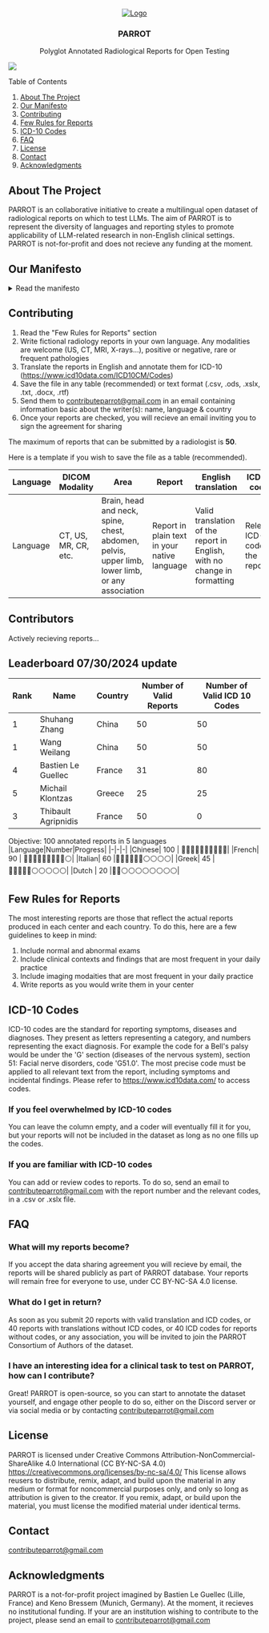
<br />
<div align="center">
  <a href="https://github.com/PARROT-reports/PARROT-v0">
    <img src="images/parrot.svg" alt="Logo">
  </a>

<h3 align="center">PARROT</h3>

  <p align="center">
    Polyglot Annotated Radiological Reports for Open Testing
  </p>
</div>

[![](https://dcbadge.limes.pink/api/server/https://discord.gg/zqduyZ3G)](https://discord.gg/zqduyZ3G)

<!-- TABLE OF CONTENTS -->
  <summary>Table of Contents</summary>
  <ol>
    <li><a href="#about-the-project">About The Project</a></li>
    <li><a href="#our-manifesto">Our Manifesto</a></li>
    <li><a href="#contributing">Contributing</a></li>
    <li><a href="#few-rules-for-reports">Few Rules for Reports</a></li>
    <li><a href="#icd-10-codes">ICD-10 Codes</a></li>
    <li><a href="#faq">FAQ</a></li>
    <li><a href="#license">License</a></li>
    <li><a href="#contact">Contact</a></li>
    <li><a href="#acknowledgments">Acknowledgments</a></li>
  </ol>



<!-- ABOUT THE PROJECT -->
## About The Project

PARROT is an collaborative initiative to create a multilingual open dataset of radiological reports on which to test LLMs. 
The aim of PARROT is to represent the diversity of languages and reporting styles to promote applicability of LLM-related research in non-English clinical settings. 
PARROT is not-for-profit and does not recieve any funding at the moment.

<!-- MANIFESTO -->
## Our Manifesto
<details>
<summary>Read the manifesto</summary>  

  ### Context  
Large language models (LLMs) have shown promising capabilities for structuring, simplifying and correcting radiological reports (1–3). However, the lack of open datasets in languages other than English restricts research to using data that cannot be shared to comply with privacy policies (4). This shortcoming makes the external validation of those emerging technologies challenging, hindering their diffusion and application in non-English speaking countries (5). A multilingual, open archive of radiological reports annotated by experts could circumvent this issue, by allowing researchers to test models on clinically pertinent tasks in various languages. Here, we present the Polyglot Annotated Radiological Reports for Open Testing (PARROT) project, intended to enhance the representation of the diversity of radiological reports across centers and languages, offering researchers a different perspective for testing LLMs on medical data.

PARROT is intended as a collaborative dataset:  
Facilitating the access to realistic medical texts for the community  
Addressing the representation of non-English medical data for testing LLMs  
Assessing the ability of LLMs to generalize across diverse languages in clinical tasks
    
### 1. Why an open multilingual dataset?

Limitations of the MIMIC dataset: The exclusively English datasets on which LLMs are currently tested in radiology, such as the mono-centric MIMIC, do not capture the diversity of radiological reports across centers and languages, and thus may hinder the applicability of those results in non-English speaking countries (6). Models are already trained on the MIMIC database, raising the issue of training and testing the LLMs ability on the same dataset (7). 
Lack of multilingual alternatives: Because of the private nature of radiological reports, there exists currently no available dataset of radiological reports beyond English. An alternative could be to translate the reports from the MIMIC database in other language, but they would fail to convey the true diversity of pathologies, examinations and reporting styles across countries.
Rising need for diversity in benchmarks: The development of open-source lightweight models alleviates the financial barrier to accessing this technology, but makes the importance of diverse corpora on which to test them even more dire (8).
Need for benchmarking LLMs on clinically pertinent tasks: Datasets are often crawled from websites and left un-annotated, hindering the complexity and diversity of tasks on which to test models. As a consequence, LLMs are currently benchmarked on tasks that do not represent their actual usefulness in clinical settings (7).

### 2. What is PARROT?

PARROT is an annotated open dataset of fictional reports written by radiologists in their native language. To circumvent privacy issues, the reports are completely fictional and as such can be shared without limitation. Because they are written by experts in their native language, they are expected to capture authentically the diversity of reporting styles and cultural specificity. The reports are annotated for five different tasks (translation, structuration, measurement extraction, correction of errors, ICD-10 code assignment), and centralized in an open archive. PARROT is intended as a test dataset for LLMs, and should not be used for training.

### 3. How to participate?

Radiologists from diverse languages, backgrounds and seniority can create fictional reports for exam modalities of their choice. The reports should be written as .txt, .rtf or .docx files. The authors must to translate the reports to English and complete the .csv with annotations. No background in informatics, AI or LLM is needed. Students are encouraged to participate if they had some experience with radiology, e.g. through an internship. 

### 4. Potential challenges

Engagement: reaching out to a variety of radiologists will be a critical challenge for PARROT in order to achieve a critical mass of reports in various languages. As such, participants are welcomed to invite colleagues to join the initiative.
Scalability and maintenance: if PARROT is a success, the amount of time required to curate the database will become critical. As such, for step 2 of the project, financial support from institutions could become important, and tasks such as verifying reports, annotating them, and creating new tasks, could be crowd-sourced. At this stage of the project, we will actively seek for funding opportunities by national or international institutions (e.g., European Union, national research foundations) or industry partners. 
Broadening the scope: multilingual medical databases are rare and radiology reports do not encompass the entirety of contexts in which a LLM can be assessed in medicine. As such, physicians from other specialties will be welcomed to join the initiative in step 2 of the project.


1. 	Adams LC, Truhn D, Busch F, et al. Leveraging GPT-4 for Post Hoc Transformation of Free-Text Radiology Reports into Structured Reporting: A Multilingual Feasibility Study. Radiology. 2023;230725. doi: 10.1148/radiol.230725.
2. 	Amin KS, Davis MA, Doshi R, Haims AH, Khosla P, Forman HP. Accuracy of ChatGPT, Google Bard, and Microsoft Bing for Simplifying                     Radiology Reports. Radiology. Radiological Society of North America; 2023;309(2):e232561. doi: 10.1148/radiol.232561.
3. 	Gertz RJ, Dratsch T, Bunck AC, et al. Potential of GPT-4 for Detecting Errors in Radiology Reports:                     Implications for Reporting Accuracy. Radiology. Radiological Society of North America; 2024;311(1):e232714. doi: 10.1148/radiol.232714.
4. 	Bressem KK, Papaioannou J-M, Grundmann P, et al. medBERT.de: A comprehensive German BERT model for the medical domain. Expert Systems with Applications. 2024;237:121598. doi: 10.1016/j.eswa.2023.121598.
5. 	Chang Y, Wang X, Wang J, et al. A Survey on Evaluation of Large Language Models. arXiv; 2023. http://arxiv.org/abs/2307.03109. Accessed May 4, 2024.
6. 	Yang Z, Mitra A, Kwon S, Yu H. ClinicalMamba: A Generative Clinical Language Model on Longitudinal Clinical Notes. arXiv; 2024. doi: 10.48550/arXiv.2403.05795.
7. 	Wornow M, Xu Y, Thapa R, et al. The shaky foundations of large language models and foundation models for electronic health records. npj Digit Med. Nature Publishing Group; 2023;6(1):1–10. doi: 10.1038/s41746-023-00879-8.
8. 	Making LLMs even more accessible with bitsandbytes, 4-bit quantization and QLoRA. . https://huggingface.co/blog/4bit-transformers-bitsandbytes. Accessed May 4, 2024.
</details>

<!-- CONTRIBUTING -->
## Contributing

1) Read the "Few Rules for Reports" section
2) Write fictional radiology reports in your own language. Any modalities are welcome (US, CT, MRI, X-rays...), positive or negative, rare or frequent pathologies 
3) Translate the reports in English and annotate them for ICD-10 (https://www.icd10data.com/ICD10CM/Codes)
4) Save the file in any table (recommended) or text format (.csv, .ods, .xslx, .txt, .docx, .rtf)
5) Send them to contributeparrot@gmail.com in an email containing information basic about the writer(s): name, language & country
6) Once your reports are checked, you will recieve an email inviting you to sign the agreement for sharing

The maximum of reports that can be submitted by a radiologist is **50**.   

Here is a template if you wish to save the file as a table (recommended).

| Language                            | DICOM Modality     | Area | Report                              | English translation   | ICD-10 codes   |
|-----------|-----------------------|-------------------------|---------------------------------------|----------|----------|
| Language | CT, US, MR, CR, etc.  | Brain, head and neck, spine, chest, abdomen, pelvis, upper limb, lower limb, or any association | Report in plain text in your native language         | Valid translation of the report in English, with no change in formatting | Relevant ICD-10 codes in the report|

<!-- CONTRIBUTORS -->
## Contributors

Actively recieving reports...

## Leaderboard 07/30/2024 update

| Rank | Name          | Country       | Number of Valid Reports |Number of Valid ICD 10 Codes |
|------|---------------|---------------|-------------------------|-|
| 1    | Shuhang Zhang | China            | 50                    | 50|
| 1    | Wang Weilang | China            | 50                    | 50|
| 4    | Bastien Le Guellec     | France            | 31                      |80|
| 5    | Michail Klontzas    | Greece        | 25                      |25|
| 3    | Thibault Agripnidis | France            | 50                    | 0|


Objective: 100 annotated reports in 5 languages
|Language|Number|Progress|
|-|-|-|
|Chinese| 100 | 🔵🔵🔵🔵🔵🔵🔵🔵🔵🔵|
|French| 90 | 🔵🔵🔵🔵🔵🔵🔵🔵🔵⚪️|
|Italian| 60 |🔵🔵🔵🔵🔵🔵⚪️⚪️⚪️⚪️|
|Greek| 45 |🔵🔵🔵🔵🔵⚪️⚪️⚪️⚪️⚪️|
|Dutch | 20 |🔵🔵⚪️⚪️⚪️⚪️⚪️⚪️⚪️⚪️|

<!-- FEW RULES FOR REPORTS -->
## Few Rules for Reports

The most interesting reports are those that reflect the actual reports produced in each center and each country. To do this, here are a few guidelines to keep in mind:
1) Include normal and abnormal exams
2) Include clinical contexts and findings that are most frequent in your daily practice
3) Include imaging modaities that are most frequent in your daily practice
4) Write reports as you would write them in your center

<!-- ICD-10 CODES -->
## ICD-10 Codes

ICD-10 codes are the standard for reporting symptoms, diseases and diagnoses. They present as letters representing a category, and numbers representing the exact diagnosis. For example the code for a Bell's palsy would be under the 'G' section (diseases of the nervous system), section 51: Facial nerve disorders, code 'G51.0'. The most precise code must be applied to all relevant text from the report, including symptoms and incidental findings. Please refer to https://www.icd10data.com/ to access codes.

### If you feel overwhelmed by ICD-10 codes
You can leave the column empty, and a coder will eventually fill it for you, but your reports will not be included in the dataset as long as no one fills up the codes.

### If you are familiar with ICD-10 codes
You can add or review codes to reports. To do so, send an email to contributeparrot@gmail.com with the report number and the relevant codes, in a .csv or .xslx file.

<!-- FAQ -->
## FAQ

### What will my reports become?

If you accept the data sharing agreement you will recieve by email, the reports will be shared publicly as part of PARROT database. Your reports will remain free for everyone to use, under CC BY-NC-SA 4.0 license.

### What do I get in return?

As soon as you submit 20 reports with valid translation and ICD codes, or 40 reports with translations without ICD codes, or 40 ICD codes for reports without codes, or any association, you will be invited to join the PARROT Consortium of Authors of the dataset.

### I have an interesting idea for a clinical task to test on PARROT, how can I contribute?

Great! PARROT is open-source, so you can start to annotate the dataset yourself, and engage other people to do so, either on the Discord server or via social media or by contacting contributeparrot@gmail.com

<!-- LICENSE -->
## License

PARROT is licensed under Creative Commons Attribution-NonCommercial-ShareAlike 4.0 International (CC BY-NC-SA 4.0) https://creativecommons.org/licenses/by-nc-sa/4.0/ 
This license allows reusers to distribute, remix, adapt, and build upon the material in any medium or format for noncommercial purposes only, and only so long as attribution is given to the creator. If you remix, adapt, or build upon the material, you must license the modified material under identical terms.

<!-- CONTACT -->
## Contact

contributeparrot@gmail.com

<!-- ACKNOWLEDGMENTS -->
## Acknowledgments
PARROT is a not-for-profit project imagined by Bastien Le Guellec (Lille, France) and Keno Bressem (Munich, Germany).
At the moment, it recieves no institutional funding. 
If your are an institution wishing to contribute to the project, please send an email to contributeparrot@gmail.com

